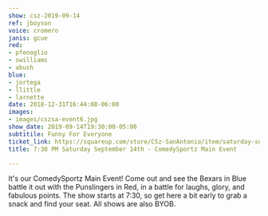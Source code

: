 ```yaml
---
show: csz-2019-09-14
ref: jboyson
voice: cromero
janis: gcue
red:
- pfenoglio
- swilliams
- abush
blue:
- jortega
- llittle
- larnette
date: 2018-12-31T16:44:08-06:00
images:
- images/cszsa-event6.jpg
show_date: 2019-09-14T19:30:00-05:00
subtitile: Funny For Everyone
ticket_link: https://squareup.com/store/CSz-SanAntonio/item/saturday-sept-th-pm-comedysportz-main-event-1
title: 7:30 PM Saturday September 14th - ComedySportz Main Event

---
```

It's our ComedySportz Main Event! Come out and see the Bexars in Blue battle it out with the Punslingers in Red, in a battle for laughs, glory, and fabulous points. The show starts at 7:30, so get here a bit early to grab a snack and find your seat. All shows are also BYOB.
